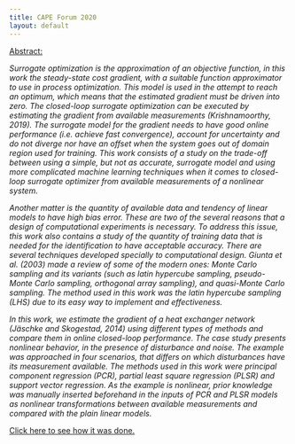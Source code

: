 ```yaml
---
title: CAPE Forum 2020
layout: default
---
```


[Abstract:](cape-forum/dos-Santos.pdf)

*Surrogate optimization is the approximation of an objective function, in this work the steady-state cost gradient, with a suitable function approximator to use in process optimization. This model is used in the attempt to reach an optimum, which means that the estimated gradient must be driven into zero. The closed-loop surrogate optimization can be executed by estimating the gradient from available measurements (Krishnamoorthy, 2019). The surrogate model for the gradient needs to have good online performance (i.e. achieve fast convergence), account for uncertainty and do not diverge nor have an offset when the system goes out of domain region used for training. This work consists of a study on the trade-off between using a simple, but not as accurate, surrogate model and using more complicated machine learning techniques when it comes to closed-loop surrogate optimizer from available measurements of a nonlinear system.*

*Another matter is the quantity of available data and tendency of linear models to have high bias error. These are two of the several reasons that a design of computational experiments is necessary. To address this issue, this work also contains a study of the quantity of training data that is needed for the identification to have acceptable accuracy. There are several techniques developed specially to computational design. Giunta et al. (2003) made a review of some of the modern ones: Monte Carlo sampling and its variants (such as latin hypercube sampling, pseudo-Monte Carlo sampling, orthogonal array sampling), and quasi-Monte Carlo sampling. The method used in this work was the latin hypercube sampling (LHS) due to its easy way to implement and effectiveness.*

*In this work, we estimate the gradient of a heat exchanger network (Jäschke and Skogestad, 2014) using different types of methods and compare them in online closed-loop performance. The case study presents nonlinear behavior, in the presence of disturbance and noise. The example was approached in four scenarios, that differs on which disturbances have its measurement available. The methods used in this work were principal component regression (PCR), partial least square regression (PLSR) and support vector regression. As the example is nonlinear, prior knowledge was manually inserted beforehand in the inputs of PCR and PLSR models as nonlinear transformations between available measurements and compared with the plain linear models.*


<a href="https://github.com/allynems/allynems.github.io/tree/main/cape-forum/code" class="link">Click here to see how it was done.</a>

